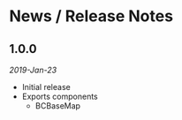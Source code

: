 # News / Release Notes

## 1.0.0 

*2019-Jan-23*

* Initial release
* Exports components
  * BCBaseMap
